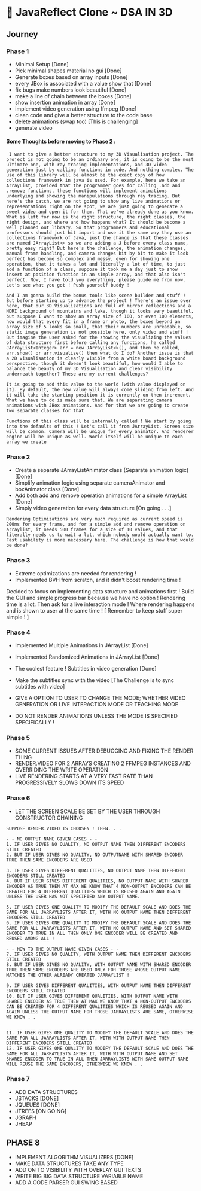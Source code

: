 # 🌟 JavaReflect Clone ~ DSA IN 3D

## Journey

### Phase 1
- Minimal Setup [Done]
- Pick minimal shapes material no gui [Done]
- Generate boxes based on array inputs [Done]
- every JBox is associated with a value show that [Done]
- fix bugs make numbers look beautiful [Done]
- make a line of chain between the boxes [Done]
- show insertion animation in array [Done]
- implement video generation using ffmpeg [Done]
- clean code and give a better structure to the code base
- delete animations (swap too) [This is challenging]
- generate video

#### Some Thoughts before moving to Phase 2 :

```
 I want to give a better structure to my 3D Visualisation project. The project is not going to be an ordinary one, it is going to be the most ultimate one, with ray tracing implementations, and 3D video generation just by calling functions in code. And nothing complex. The use of this library will be almost be the exact copy of how collections framework in java is used. For example, here we take an ArrayList, provided that the programmer goes for calling .add and .remove functions, these functions will implement animations underlying and showing the manipulations through ray tracing. But here's the catch, we are not going to show any live animations or representations right on the spot, we are just going to generate a sweet video and open it for them. That we've already done as you know. What is left for now is the right structure, the right classes, the right design, and where and how happens what? It should be become a well planned out library. So that programmers and educational professors should just hit import and use it the same way they use an collections framework of Java, just the change is that these classes are named JArrayList<> so we are adding a J before every class name, pretty easy right? But here's the challenge, the animation changes, manual frame handling, and camera changes bit by bit to make it look perfect has become so complex and messy, even for showing one operation, that it takes a lot and literally a lot of time, to just add a function of a class, suppose it took me a day just to show insert at position function in an simple array, and that also isn't perfect. Now, I have told you everything, please guide me from now. Let's see what you got ! Push yourself buddy !
 
And I am gonna build the bonus tools like scene builder and stuff ! But before starting up to advance the project ! There's an issue over here, that our 3D Visualizations are full of mirror reflections and a HDRI background of mountains and lake, though it looks very beautiful, but suppose I want to show an array size of 100, or even 100 elements, how would that every fit in a frame or photo, the boxes beyond an array size of 5 looks so small, that their numbers are unreadable, so static image generation is not possible here, only video and stuff ! But imagine the user asked for the showing the visualizing the values of data structure first before calling any functions, he called JArrayList<Integer> arr = new JArrayList<>(), and then he called, arr.show() or arr.visualize() then what do I do? Another issue is that a 2D visualisation is clearly visible from a white board background perspective, though it doesn't look beautiful, how would I able to balance the beauty of my 3D Visualisation and clear visibility underneath together? These are my current challenges?

It is going to add this value to the world [with value displayed on it]. By default, the new value will always come sliding from left. And it will take the starting position it is currently on then increment. What we have to do is make sure that. We are separating camera animations with JBox animations. And for that we are going to create two separate classes for that

Functions of this class will be internally called ! We start by going into the defaults of this ! Let's call it from JArrayList. Screen size will be common. Camera will be unique for every animator. And renderer engine will be unique as well. World itself will be unique to each array we create

```

### Phase 2
- Create a separate JArrayListAnimator class (Separate animation logic) [Done]
- Simplify animation logic using separate cameraAnimator and boxAnimator class [Done]
- Add both add and remove operation animations for a simple ArrayList [Done]
- Simply video generation for every data structure [On going . . .]

```
Rendering Optimizations are very much required as current speed is 200ms for every frame, and for a simple add and remove operation on arraylist, it needs 500 frames for a size of 10 values, and that literally needs us to wait a lot, which nobody would actually want to. Fast usability is more necessary here. The challenge is how that would be done?
```

### Phase 3
- Extreme optimizations are needed for rendering ! 
- Implemented BVH from scratch, and it didn't boost rendering time !

Decided to focus on implementing data structure and animations first !
Build the GUI and simple progress bar because we have no option ! Rendering time is a lot.
Then ask for a live interaction mode ! Where rendering happens and is shown to user at the same time !
[ Remember to keep stuff super simple ! ]

### Phase 4
- Implemented Multiple Animations in JArrayList [Done]
- Implemented Randomized Animations in JArrayList [Done]
- The coolest feature ! Subtitles in video generation [Done]
- Make the subtitles sync with the video [The Challenge is to sync subtitles with video]

- GIVE A OPTION TO USER TO CHANGE THE MODE; WHETHER VIDEO GENERATION OR LIVE INTERACTION MODE OR TEACHING MODE
- DO NOT RENDER ANIMATIONS UNLESS THE MODE IS SPECIFIED SPECIFICALLY !

### Phase 5
- SOME CURRENT ISSUES AFTER DEBUGGING AND FIXING THE RENDER THING
- RENDER.VIDEO FOR 2 ARRAYS CREATING 2 FFMPEG INSTANCES AND OVERRIDING THE WRITE OPERATION
- LIVE RENDERING STARTS AT A VERY FAST RATE THAN PROGRESSIVELY SLOWS DOWN ITS SPEED

### Phase 6
- LET THE SCREEN SCALE BE SET BY THE USER THROUGH CONSTRUCTOR CHAINING



```Handling edge cases be like:
SUPPOSE RENDER.VIDEO IS CHOOSEN ! THEN. . .

- - NO OUTPUT NAME GIVEN CASES - -
1. IF USER GIVES NO QUALITY, NO OUTPUT NAME THEN DIFFERENT ENCODERS STILL CREATED
2. BUT IF USER GIVES NO QUALITY, NO OUTPUTNAME WITH SHARED ENCODER TRUE THEN SAME ENCODERS ARE USED

3. IF USER GIVES DIFFERENT QUALITIES, NO OUTPUT NAME THEN DIFFERENT ENCODERS STILL CREATED
4. BUT IF USER GIVES DIFFERENT QUALITIES, NO OUTPUT NAME WITH SHARED ENCODER AS TRUE THEN AT MAX WE KNOW THAT 4 NON-OUTPUT ENCODERS CAN BE CREATED FOR 4 DIFFERENT QUALITIES WHICH IS REUSED AGAIN AND AGAIN UNLESS THE USER HAS NOT SPECIFIED ANY OUTPUT NAME.

5. IF USER GIVES ONE QUALITY TO MODIFY THE DEFAULT SCALE AND DOES THE SAME FOR ALL JARRAYLISTS AFTER IT, WITH NO OUTPUT NAME THEN DIFFERENT ENCODERS STILL CREATED
6. IF USER GIVES ONE QUALITY TO MODIFY THE DEFAULT SCALE AND DOES THE SAME FOR ALL JARRAYLISTS AFTER IT, WITH NO OUTPUT NAME AND SET SHARED ENCODER TO TRUE IN ALL THEN ONLY ONE ENCODER WILL BE CREATED AND REUSED AMONG ALL !

- - NOW TO THE OUTPUT NAME GIVEN CASES - -
7. IF USER GIVES NO QUALITY, WITH OUTPUT NAME THEN DIFFERENT ENCODERS STILL CREATED
8. BUT IF USER GIVES NO QUALITY, WITH OUTPUT NAME WITH SHARED ENCODER TRUE THEN SAME ENCODERS ARE USED ONLY FOR THOSE WHOSE OUTPUT NAME MATCHES THE OTHER ALREADY CREATED JARRAYLIST !

9. IF USER GIVES DIFFERENT QUALITIES, WITH OUTPUT NAME THEN DIFFERENT ENCODERS STILL CREATED
10. BUT IF USER GIVES DIFFERENT QUALITIES, WITH OUTPUT NAME WITH SHARED ENCODER AS TRUE THEN AT MAX WE KNOW THAT 4 NON-OUTPUT ENCODERS CAN BE CREATED FOR 4 DIFFERENT QUALITIES WHICH IS REUSED AGAIN AND AGAIN UNLESS THE OUTPUT NAME FOR THOSE JARRAYLISTS ARE SAME, OTHERWISE WE KNOW . .


11. IF USER GIVES ONE QUALITY TO MODIFY THE DEFAULT SCALE AND DOES THE SAME FOR ALL JARRAYLISTS AFTER IT, WITH WITH OUTPUT NAME THEN DIFFERENT ENCODERS STILL CREATED
12. IF USER GIVES ONE QUALITY TO MODIFY THE DEFAULT SCALE AND DOES THE SAME FOR ALL JARRAYLISTS AFTER IT, WITH WITH OUTPUT NAME AND SET SHARED ENCODER TO TRUE IN ALL THEN JARRAYLISTS WITH SAME OUTPUT NAME WILL REUSE THE SAME ENCODERS, OTHERWISE WE KNOW . .

```





### Phase 7
- ADD DATA STRUCTURES 
- JSTACKS [DONE]
- JQUEUES [DONE]
- JTREES [ON GOING]
- JGRAPH
- JHEAP


## PHASE 8
- IMPLEMENT ALGORITHM VISUALIZERS [DONE]
- MAKE DATA STRUCTURES TAKE ANY TYPE
- ADD ON TO VISIBILITY WITH OVERLAY GUI TEXTS
- WRITE BIG BIG DATA STRUCTURE VARIABLE NAME
- ADD A CODE PARSER GUI SWING BASED

